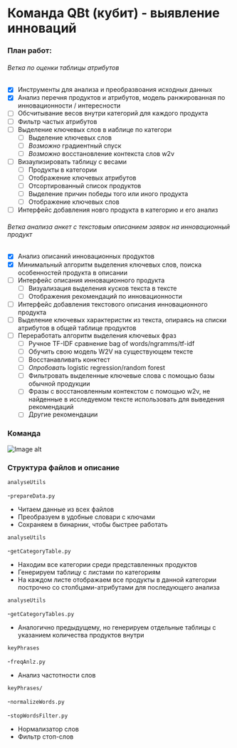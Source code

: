 # Команда QBt (кубит) - выявление инноваций

### План работ:

###### Ветка по оценки таблицы атрибутов

- [x] Инструменты для анализа и преобразвоания исходных данных
- [x] Анализ перечня продуктов и атрибутов, модель ранжированная по инновационности / интересности
- [ ] Обсчитывание весов внутри категорий для каждого продукта
- [ ] Фильтр частых атрибутов
- [ ] Выделение ключевых слов в иаблице по категори
	- [ ] Выделение ключевых слов
	- [ ] *Возможно* градиентный спуск
	- [ ] *Возможно* восстановление контекста слов w2v
- [ ] Визаулизировать таблицу с весами
	- [ ] Продукты в категории
	- [ ] Отображение ключевых атрибутов
	- [ ] Отсортированный список продуктов
	- [ ] Выделение причин победы того или иного продукта
	- [ ] Отображение ключевых слов
- [ ] Интерфейс добавления новго продукта в категорию и его анализ

###### Ветка анализа анкет с текстовым описанием заявок на инновационный продукт 

- [x] Анализ описаний инновационных продуктов
- [x] Минимальный алгоритм выделения ключевых слов, поиска особенностей продукта в описании
- [ ] Интерфейс описания инновационного продукта
	- [ ] Визуализация выделения кусков текста в тексте
	- [ ] Отображения рекомендаций по инновационности
- [ ] Интерфейс добавления текстового описания инновационного продукта
- [ ] Выделение ключевых характеристик из текста, опираясь на списки атрибутов в общей таблице продуктов
- [ ] Переработать алгоритм выделения ключевых фраз
	- [ ] Ручное TF-IDF сравнение bag of words/ngramms/tf-idf
	- [ ] Обучить свою модель W2V на существующем тексте
	- [ ] Восстанавливать конктест
	- [ ] *Опробовать* logistic regression/random forest
	- [ ] Фильтровать выделенные ключевые слова с помощью базы обычной продукции
	- [ ] Фразы с восстановленным контекстом с помощью w2v, не найденные в исследуемом  тексте использовать для выведения рекомендаций
	- [ ] Другие рекомендации

### Команда
![Image alt](./commando.gif)

### Структура файлов и описание
`analyseUtils`

-`prepareData.py`

- Читаем данные из всех файлов
- Преобразуем в удобные словари с ключами
- Сохраняем в бинарник, чтобы быстрее работать

`analyseUtils`

-`getCategoryTable.py`

- Находим все категории среди представленных продуктов
- Генерируем таблицу с листами по категориям
- На каждом листе отображаем все продукты в данной категории построчно со столбцами-атрибутами для последующего анализа

`analyseUtils`

-`getCategoryTables.py`

- Аналогично предыдущему, но генерируем отдельные таблицы с указанием количества продуктов внутри


`keyPhrases`

-`freqAnlz.py`

- Анализ частотности слов


`keyPhrases/`

-`normalizeWords.py`

-`stopWordsFilter.py`

- Нормализатор слов
- Фильтр стоп-слов

